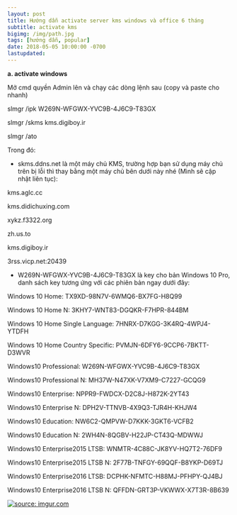 ```yaml
---
layout: post
title: Hướng dẫn activate server kms windows và office 6 tháng
subtitle: activate kms
bigimg: /img/path.jpg
tags: [hướng dẫn, popular]
date: 2018-05-05 10:00:00 -0700
lastupdated: 
---
```


**a. activate windows**

Mở cmd quyền Admin lên và chạy các dòng lệnh sau (copy và paste cho nhanh)

slmgr /ipk W269N-WFGWX-YVC9B-4J6C9-T83GX

slmgr /skms kms.digiboy.ir

slmgr /ato

Trong đó:

+ skms.ddns.net là một máy chủ KMS, trường hợp bạn sử dụng máy chủ trên bị lỗi thì thay bằng một máy chủ bên dưới này nhé (Mình sẽ cập nhật liên tục):

kms.aglc.cc

kms.didichuxing.com

xykz.f3322.org

zh.us.to

kms.digiboy.ir

3rss.vicp.net:20439

+ W269N-WFGWX-YVC9B-4J6C9-T83GX là key cho bản Windows 10 Pro, danh sách key tương ứng với các phiên bản ngay dưới đây:

Windows 10 Home: TX9XD-98N7V-6WMQ6-BX7FG-H8Q99

Windows 10 Home N: 3KHY7-WNT83-DGQKR-F7HPR-844BM

Windows 10 Home Single Language: 7HNRX-D7KGG-3K4RQ-4WPJ4-YTDFH

Windows 10 Home Country Specific: PVMJN-6DFY6-9CCP6-7BKTT-D3WVR

Windows10 Professional: W269N-WFGWX-YVC9B-4J6C9-T83GX

Windows10 Professional N: MH37W-N47XK-V7XM9-C7227-GCQG9

Windows10 Enterprise: NPPR9-FWDCX-D2C8J-H872K-2YT43

Windows10 Enterprise N: DPH2V-TTNVB-4X9Q3-TJR4H-KHJW4

Windows10 Education: NW6C2-QMPVW-D7KKK-3GKT6-VCFB2

Windows10 Education N: 2WH4N-8QGBV-H22JP-CT43Q-MDWWJ

Windows10 Enterprise2015 LTSB: WNMTR-4C88C-JK8YV-HQ7T2-76DF9

Windows10 Enterprise2015 LTSB N: 2F77B-TNFGY-69QQF-B8YKP-D69TJ

Windows10 Enterprise2016 LTSB: DCPHK-NFMTC-H88MJ-PFHPY-QJ4BJ

Windows10 Enterprise2016 LTSB N: QFFDN-GRT3P-VKWWX-X7T3R-8B639

<a href="https://imgur.com/sk7vt5z"><img src="https://i.imgur.com/sk7vt5z.png" title="source: imgur.com" /></a>

